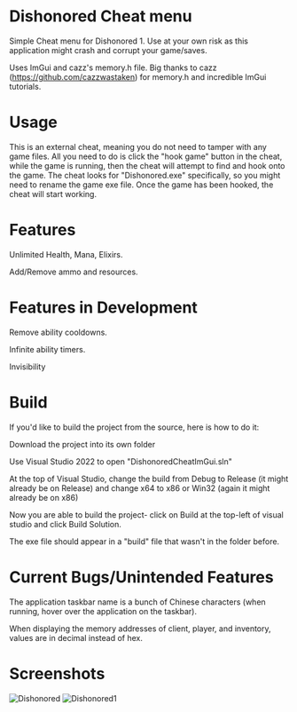 # Dishonored Cheat menu
Simple Cheat menu for Dishonored 1. Use at your own risk as this application might crash and corrupt your game/saves.

Uses ImGui and cazz's memory.h file. Big thanks to cazz (https://github.com/cazzwastaken) for memory.h and incredible ImGui tutorials. 

# Usage
This is an external cheat, meaning you do not need to tamper with any game files. All you need to do is click the "hook game" button in the cheat, while the game is running, then the cheat will attempt to find and hook onto the game. The cheat looks for "Dishonored.exe" specifically, so you might need to rename the game exe file. Once the game has been hooked, the cheat will start working.

# Features
Unlimited Health, Mana, Elixirs.

Add/Remove ammo and resources.

# Features in Development
Remove ability cooldowns.

Infinite ability timers.

Invisibility

# Build
If you'd like to build the project from the source, here is how to do it:

Download the project into its own folder

Use Visual Studio 2022 to open "DishonoredCheatImGui.sln"

At the top of Visual Studio, change the build from Debug to Release (it might already be on Release) and change x64 to x86 or Win32 (again it might already be on x86)

Now you are able to build the project- click on Build at the top-left of visual studio and click Build Solution.

The exe file should appear in a "build" file that wasn't in the folder before.

# Current Bugs/Unintended Features
The application taskbar name is a bunch of Chinese characters (when running, hover over the application on the taskbar).

When displaying the memory addresses of client, player, and inventory, values are in decimal instead of hex.

# Screenshots
![Dishonored](https://github.com/Crayfry/Dishonored_Cheat_menu/assets/52294803/3e740032-5b71-4e1f-930a-8729178a71cd)
![Dishonored1](https://github.com/Crayfry/Dishonored_Cheat_menu/assets/52294803/2b297736-8482-4d6b-8376-ce0b2b48da50)
